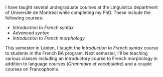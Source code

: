 I have taught several undegraduate courses at the Linguistics department of Université de Montréal while completing my PhD. These include the following courses:
- *Introduction to French syntax*
- *Advanced syntax*
- *Introduction to French morphology*

This semester in Leiden, I taught the *Introduction to French syntax* course to students in the French BA program. Next semester, I'll be teaching various classes including an introductory course to French morphology in addition to language courses (*Grammaire et vocabulaire*) and a couple courses on Francophonie.
